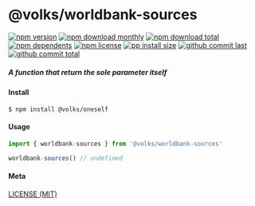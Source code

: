 # @volks/worldbank-sources

[![npm version][badge-npm-version]][url-npm]
[![npm download monthly][badge-npm-download-monthly]][url-npm]
[![npm download total][badge-npm-download-total]][url-npm]
[![npm dependents][badge-npm-dependents]][url-github]
[![npm license][badge-npm-license]][url-npm]
[![pp install size][badge-pp-install-size]][url-pp]
[![github commit last][badge-github-last-commit]][url-github]
[![github commit total][badge-github-commit-count]][url-github]

[//]: <> (Shields)
[badge-npm-version]: https://flat.badgen.net/npm/v/@volks/worldbank-sources
[badge-npm-download-monthly]: https://flat.badgen.net/npm/dm/@volks/worldbank-sources
[badge-npm-download-total]:https://flat.badgen.net/npm/dt/@volks/worldbank-sources
[badge-npm-dependents]: https://flat.badgen.net/npm/dependents/@volks/worldbank-sources
[badge-npm-license]: https://flat.badgen.net/npm/license/@volks/worldbank-sources
[badge-pp-install-size]: https://flat.badgen.net/packagephobia/install/@volks/worldbank-sources
[badge-github-last-commit]: https://flat.badgen.net/github/last-commit/hoyeungw/volks
[badge-github-commit-count]: https://flat.badgen.net/github/commits/hoyeungw/volks

[//]: <> (Link)
[url-npm]: https://npmjs.org/package/@volks/worldbank-sources
[url-pp]: https://packagephobia.now.sh/result?p=@volks/worldbank-sources
[url-github]: https://github.com/hoyeungw/volks

##### A function that return the sole parameter itself

#### Install
```console
$ npm install @volks/oneself
```

#### Usage
```js
import { worldbank-sources } from '@volks/worldbank-sources'

worldbank-sources() // undefined
```

#### Meta
[LICENSE (MIT)](LICENSE)
